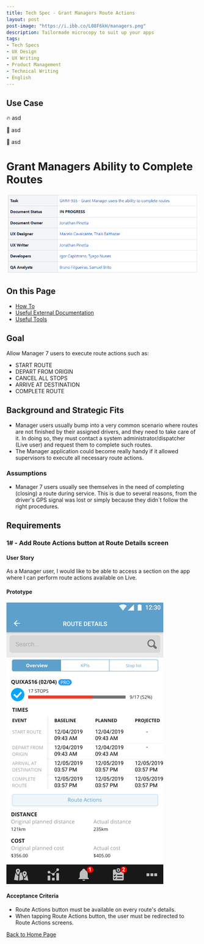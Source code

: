 ```yaml
---
title: Tech Spec - Grant Managers Route Actions
layout: post
post-image: "https://i.ibb.co/L08F6kH/managers.png"
description: Tailormade microcopy to suit up your apps
tags:
- Tech Specs
- UX Design
- UX Writing
- Product Management
- Technical Writing
- English
---
```


## Use Case

🔥 asd

🍍 asd

🚀 asd

<!-- Google tag (gtag.js) -->
<script async src="https://www.googletagmanager.com/gtag/js?id=G-J0NKP19PLY"></script>
<script>
  window.dataLayer = window.dataLayer || [];
  function gtag(){dataLayer.push(arguments);}
  gtag('js', new Date());

  gtag('config', 'G-J0NKP19PLY');
</script>

# Grant Managers Ability to Complete Routes

![image](/assets/images/grant-manager-intro.png)

## On this Page
- [How To](#how-to)
- [Useful External Documentation](#useful-external-documentation)
- [Useful Tools](#useful-tools)

## Goal
Allow Manager 7 users to execute route actions such as:
- START ROUTE
- DEPART FROM ORIGIN
- CANCEL ALL STOPS
- ARRIVE AT DESTINATION
- COMPLETE ROUTE

## Background and Strategic Fits
- Manager users usually bump into a very common scenario where routes are not finished by their assigned drivers, and they need to take care of it. In doing so, they must contact a system administrator/dispatcher (Live user) and request them to complete such routes.
- The Manager application could become really handy if it allowed supervisors to execute all necessary route actions.

### Assumptions
- Manager 7 users usually see themselves in the need of completing (closing) a route during service. This is due to several reasons, from the driver's GPS signal was lost or simply because they didn´t follow the right procedures.

## Requirements
### 1# - Add Route Actions button at Route Details screen
#### User Story
As a Manager user, I would like to be able to access a section on the app where I can perform route actions available on Live.

#### Prototype
![image](/assets/images/grant-manager-1.png)

#### Acceptance Criteria
- Route Actions button must be available on every route's details.
- When tapping Route Actions button, the user must be redirected to Route Actions screens.

[Back to Home Page](/)